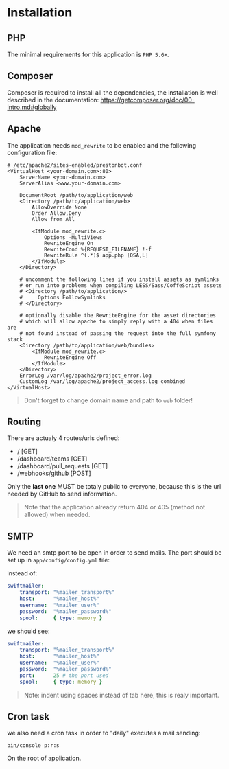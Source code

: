 # Installation

## PHP

The minimal requirements for this application is `PHP 5.6+`.

## Composer

Composer is required to install all the dependencies, the installation
is well described in the documentation: https://getcomposer.org/doc/00-intro.md#globally

## Apache

The application needs ``mod_rewrite`` to be enabled and the following configuration file:

```
# /etc/apache2/sites-enabled/prestonbot.conf
<VirtualHost <your-domain.com>:80>
    ServerName <your-domain.com>
    ServerAlias <www.your-domain.com>

    DocumentRoot /path/to/application/web
    <Directory /path/to/application/web>
        AllowOverride None
        Order Allow,Deny
        Allow from All

        <IfModule mod_rewrite.c>
            Options -MultiViews
            RewriteEngine On
            RewriteCond %{REQUEST_FILENAME} !-f
            RewriteRule ^(.*)$ app.php [QSA,L]
        </IfModule>
    </Directory>

    # uncomment the following lines if you install assets as symlinks
    # or run into problems when compiling LESS/Sass/CoffeScript assets
    # <Directory /path/to/application/>
    #     Options FollowSymlinks
    # </Directory>

    # optionally disable the RewriteEngine for the asset directories
    # which will allow apache to simply reply with a 404 when files are
    # not found instead of passing the request into the full symfony stack
    <Directory /path/to/application/web/bundles>
        <IfModule mod_rewrite.c>
            RewriteEngine Off
        </IfModule>
    </Directory>
    ErrorLog /var/log/apache2/project_error.log
    CustomLog /var/log/apache2/project_access.log combined
</VirtualHost>
```

> Don't forget to change domain name and path to `web` folder!

## Routing

There are actualy 4 routes/urls defined:

* / [GET]
* /dashboard/teams [GET]
* /dashboard/pull_requests [GET]
* /webhooks/github [POST]

Only the **last one** MUST be totaly public to everyone, because this is the url needed
by GitHub to send information.

> Note that the application already return 404 or 405 (method not allowed) when needed.

## SMTP

We need an smtp port to be open in order to send mails. The port should be set up in `app/config/config.yml` file:

instead of:

```yaml
swiftmailer:
    transport: "%mailer_transport%"
    host:      "%mailer_host%"
    username:  "%mailer_user%"
    password:  "%mailer_password%"
    spool:     { type: memory }

```

we should see:

```yaml
swiftmailer:
    transport: "%mailer_transport%"
    host:      "%mailer_host%"
    username:  "%mailer_user%"
    password:  "%mailer_password%"
    port:      25 # the port used
    spool:     { type: memory }
```

> Note: indent using spaces instead of tab here, this is realy important.

## Cron task

we also need a cron task in order to "daily" executes a mail sending:

```
bin/console p:r:s
```

On the root of application.